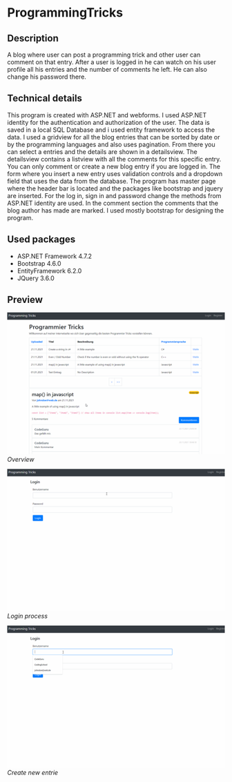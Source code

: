 # ProgrammingTricks

## Description

A blog where user can post a programming trick and other user can comment on that entry. After a user is 
logged in he can watch on his user profile all his entries and the number of comments he left. He can also
change his password there.

## Technical details

This program is created with ASP.NET and webforms. I used ASP.NET identity for the authentication and authorization
of the user. The data is saved in a local SQL Database and i used entity framework to access the data. I used a
gridview for all the blog entries that can be sorted by date or by the programming languages and also uses pagination.
From there you can select a entries and the details are shown in a detailsview.
The detailsview contains a listview with all the comments for this specific entry. You can only comment or create a
new blog entry if you are logged in. The form where you insert a new entry uses validation controls and a dropdown field
that uses the data from the database. The program has master page where the header bar is located and the packages
like bootstrap and jquery are inserted. For the log in, sign in and password change the methods from ASP.NET identity
are used. In the comment section the comments that the blog author has made are marked. I used mostly bootstrap
for designing the program.

## Used packages

- ASP.NET Framework 4.7.2
- Bootstrap 4.6.0
- EntityFramework 6.2.0
- JQuery 3.6.0

## Preview

![Main](./ProgrammingTricks/Content/gifs/programmingTricksMain.gif)
*Overview*

![Login](./ProgrammingTricks/Content/gifs/programmingTricksLogin.gif)
*Login process*

![Create](./ProgrammingTricks/Content/gifs/programmingTricksCreate.gif)
*Create new entrie*
